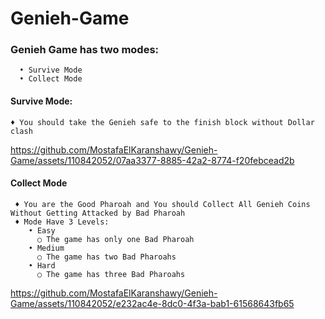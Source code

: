 # Genieh-Game
### Genieh Game has two modes: 
      • Survive Mode
      • Collect Mode

#### Survive Mode:

    ♦ You should take the Genieh safe to the finish block without Dollar clash





https://github.com/MostafaElKaranshawy/Genieh-Game/assets/110842052/07aa3377-8885-42a2-8774-f20febcead2b









#### Collect Mode 

     ♦ You are the Good Pharoah and You should Collect All Genieh Coins Without Getting Attacked by Bad Pharoah
     ♦ Mode Have 3 Levels:
        • Easy
          ○ The game has only one Bad Pharoah
        • Medium
          ○ The game has two Bad Pharoahs
        • Hard
          ○ The game has three Bad Pharoahs







https://github.com/MostafaElKaranshawy/Genieh-Game/assets/110842052/e232ac4e-8dc0-4f3a-bab1-61568643fb65







